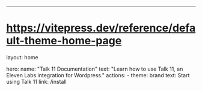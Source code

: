 ---
# https://vitepress.dev/reference/default-theme-home-page
layout: home

hero:
  name: "Talk 11 Documentation"
  text: "Learn how to use Talk 11, an Eleven Labs integration for Wordpress."
  actions:
    - theme: brand
      text: Start using Talk 11
      link: /install


